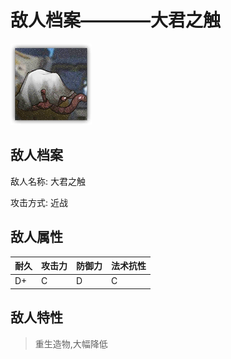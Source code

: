 # 敌人档案————大君之触

![大君之触](./eneIcons/大君之触.png)

## 敌人档案

敌人名称: 大君之触

攻击方式: 近战

## 敌人属性

| 耐久      | 攻击力  | 防御力 | 法术抗性 |
|---------|------|-----|------|
| D+ | C | D | C |

## 敌人特性
> 重生造物,大幅降低

